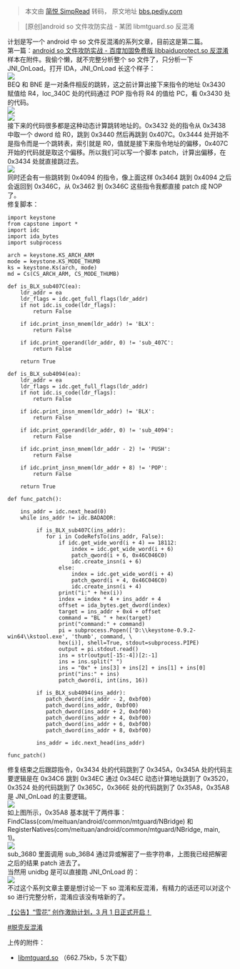 > 本文由 [简悦 SimpRead](http://ksria.com/simpread/) 转码， 原文地址 [bbs.pediy.com](https://bbs.pediy.com/thread-271853.htm)

> [原创]android so 文件攻防实战 - 某团 libmtguard.so 反混淆

计划是写一个 android 中 so 文件反混淆的系列文章，目前这是第二篇。  
第一篇：[android so 文件攻防实战 - 百度加固免费版 libbaiduprotect.so 反混淆](https://bbs.pediy.com/thread-271388.htm)  
样本在附件。我偷个懒，就不完整分析整个 so 文件了，只分析一下 JNI_OnLoad。打开 IDA，JNI_OnLoad 长这个样子：  
![](https://bbs.pediy.com/upload/attach/202203/734571_7CAPT3YNB8PKSX4.png)  
BEQ 和 BNE 是一对条件相反的跳转，这之前计算出接下来指令的地址 0x3430 赋值给 R4，loc_340C 处的代码通过 POP 指令将 R4 的值给 PC，看 0x3430 处的代码。  
![](https://bbs.pediy.com/upload/attach/202203/734571_2MFB58H8TXKG2ZM.png)  
![](https://bbs.pediy.com/upload/attach/202203/734571_EYFYQM4ZZJHTVQ2.png)  
接下来的代码很多都是这种动态计算跳转地址的。0x3432 处的指令从 0x3438 中取一个 dword 给 R0，跳到 0x3440 然后再跳到 0x407C。0x3444 处开始不是指令而是一个跳转表，索引就是 R0，值就是接下来指令地址的偏移，0x407C 开始的代码就是取这个偏移。所以我们可以写一个脚本 patch，计算出偏移，在 0x3434 处就直接跳过去。  
![](https://bbs.pediy.com/upload/attach/202203/734571_QSGSCXPWHD7A7B4.png)  
同时还会有一些跳转到 0x4094 的指令，像上面这样 0x3464 跳到 0x4094 之后会返回到 0x346C，从 0x3462 到 0x346C 这些指令我都直接 patch 成 NOP 了。  
修复脚本：

```
import keystone
from capstone import *
import idc
import ida_bytes
import subprocess
 
arch = keystone.KS_ARCH_ARM
mode = keystone.KS_MODE_THUMB
ks = keystone.Ks(arch, mode)
md = Cs(CS_ARCH_ARM, CS_MODE_THUMB)
 
def is_BLX_sub407C(ea):
    ldr_addr = ea
    ldr_flags = idc.get_full_flags(ldr_addr)
    if not idc.is_code(ldr_flags):
        return False
 
    if idc.print_insn_mnem(ldr_addr) != 'BLX':
        return False
 
    if idc.print_operand(ldr_addr, 0) != 'sub_407C':
        return False
 
    return True
 
def is_BLX_sub4094(ea):
    ldr_addr = ea
    ldr_flags = idc.get_full_flags(ldr_addr)
    if not idc.is_code(ldr_flags):
        return False
 
    if idc.print_insn_mnem(ldr_addr) != 'BLX':
        return False
 
    if idc.print_operand(ldr_addr, 0) != 'sub_4094':
        return False
 
    if idc.print_insn_mnem(ldr_addr - 2) != 'PUSH':
        return False
 
    if idc.print_insn_mnem(ldr_addr + 8) != 'POP':
        return False
 
    return True
 
def func_patch():
 
    ins_addr = idc.next_head(0)
    while ins_addr != idc.BADADDR:
 
         if is_BLX_sub407C(ins_addr):
            for i in CodeRefsTo(ins_addr, False):
                if idc.get_wide_word(i + 4) == 18112:
                    index = idc.get_wide_word(i + 6)
                    patch_qword(i + 6, 0x46C046C0)
                    idc.create_insn(i + 6)
                else:
                    index = idc.get_wide_word(i + 4)
                    patch_qword(i + 4, 0x46C046C0)
                    idc.create_insn(i + 4)
                print("i:" + hex(i))
                index = index * 4 + ins_addr + 4
                offset = ida_bytes.get_dword(index)
                target = ins_addr + 0x4 + offset
                command = "BL " + hex(target)
                print("command:" + command)
                pi = subprocess.Popen(['D:\\keystone-0.9.2-win64\\kstool.exe', 'thumb', command, \
                hex(i)], shell=True, stdout=subprocess.PIPE)
                output = pi.stdout.read()
                ins = str(output[-15:-4])[2:-1]
                ins = ins.split(" ")
                ins = "0x" + ins[3] + ins[2] + ins[1] + ins[0]
                print("ins:" + ins)
                patch_dword(i, int(ins, 16))
 
         if is_BLX_sub4094(ins_addr):
            patch_dword(ins_addr - 2, 0xbf00)
            patch_dword(ins_addr, 0xbf00)
            patch_dword(ins_addr + 2, 0xbf00)
            patch_dword(ins_addr + 4, 0xbf00)
            patch_dword(ins_addr + 6, 0xbf00)
            patch_dword(ins_addr + 8, 0xbf00)
 
         ins_addr = idc.next_head(ins_addr)
 
func_patch()

```

修复结束之后跟踪指令，0x3434 处的代码跳到了 0x345A，0x345A 处的代码主要逻辑是在 0x34C6 跳到 0x34EC 通过 0x34EC 动态计算地址跳到了 0x3520，0x3524 处的代码跳到了 0x365C，0x366E 处的代码跳到了 0x35A8，0x35A8 是 JNI_OnLoad 的主要逻辑。  
![](https://bbs.pediy.com/upload/attach/202203/734571_VY8JQ4NDYEQTZN8.png)  
如上图所示，0x35A8 基本就干了两件事：FindClass(com/meituan/android/common/mtguard/NBridge) 和 RegisterNatives(com/meituan/android/common/mtguard/NBridge, main, 1)。  
![](https://bbs.pediy.com/upload/attach/202203/734571_CN2FX8H8952CTYS.png)  
sub_3680 里面调用 sub_36B4 通过异或解密了一些字符串，上图我已经把解密之后的结果 patch 进去了。  
当然用 unidbg 是可以直接跑 JNI_OnLoad 的：  
![](https://bbs.pediy.com/upload/attach/202203/734571_93E427YN8B6DZCZ.png)  
不过这个系列文章主要是想讨论一下 so 混淆和反混淆，有精力的话还可以对这个 so 进行完整分析，混淆应该没有啥新的了。

[【公告】“雪花” 创作激励计划，3 月 1 日正式开启！](https://bbs.pediy.com/thread-271637.htm)

[#脱壳反混淆](forum-161-1-122.htm)

上传的附件：

*   [libmtguard.so](javascript:void(0)) （662.75kb，5 次下载）